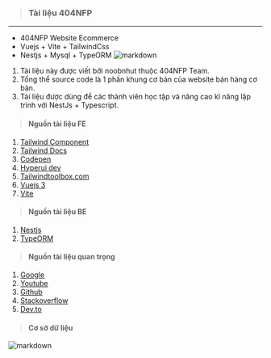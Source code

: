 > ### Tài liệu 404NFP
***
* 404NFP Website Ecommerce
* Vuejs + Vite + TailwindCss
* Nestjs + Mysql + TypeORM
![markdown](https://asia-1-fileserver-2.stringee.com/0/asia-1_1_1OB62KU7V569ALL/1691035476-NestJS-la-gi.jpg)
1. Tài liệu này được viết bởi noobnhut thuộc 404NFP Team.
2. Tổng thể source code là 1 phần khung cơ bản của website bán hàng cơ bản.
3. Tài liệu được dùng để các thành viên học tập và nâng cao kĩ năng lập trình với NestJs + Typescript.

> #### Nguồn tài liệu FE
1. [Tailwind Component](https://tailwindcomponents.com/)
2. [Tailwind Docs](https://tailwindcss.com/docs/)
3. [Codepen](https://codepen.io/)
4. [Hyperui dev](https://www.hyperui.dev/)
5. [Tailwindtoolbox.com](https://www.tailwindtoolbox.com/)
6. [Vuejs 3](https://vuejs.org/)
7. [Vite](https://vitejs.dev/)

> #### Nguồn tài liệu BE
1. [Nestjs](https://nestjs.com/)
2. [TypeORM](https://typeorm.io/)

> #### Nguồn tài liệu quan trọng
1. [Google](https://www.google.com/)
2. [Youtube](https://www.youtube.com/)
3. [Github](https://github.com/)
4. [Stackoverflow](https://stackoverflow.com/)
5. [Dev.to](https://dev.to/)

> #### Cơ sở dữ liệu
![markdown](https://media.discordapp.net/attachments/708602979250470944/1230782632955215872/image.png?ex=663492a6&is=66221da6&hm=e43d97fcafcbcc461f3b813cbd6f54d1d2f4d86540d4785dc4b2c87173f71d7c&=&format=webp&quality=lossless&width=621&height=441)

